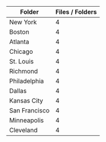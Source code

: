 | Folder        |   Files / Folders |
|---------------|-------------------|
| New York      |                 4 |
| Boston        |                 4 |
| Atlanta       |                 4 |
| Chicago       |                 4 |
| St. Louis     |                 4 |
| Richmond      |                 4 |
| Philadelphia  |                 4 |
| Dallas        |                 4 |
| Kansas City   |                 4 |
| San Francisco |                 4 |
| Minneapolis   |                 4 |
| Cleveland     |                 4 |